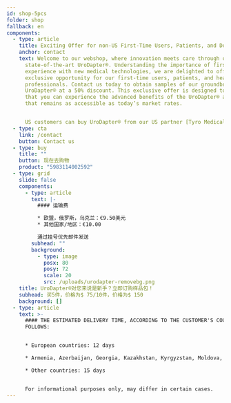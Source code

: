 ```yaml
---
id: shop-5pcs
folder: shop
fallback: en
components:
  - type: article
    title: Exciting Offer for non-US First-Time Users, Patients, and Doctors!
    anchor: contact
    text: Welcome to our webshop, where innovation meets care through our
      state-of-the-art UroDapter®. Understanding the importance of firsthand
      experience with new medical technologies, we are delighted to offer an
      exclusive opportunity for our first-time users, patients, and healthcare
      professionals. Contact us today to obtain samples of our groundbreaking
      UroDapter® at a 50% discount. This exclusive offer is designed to ensure
      that you can experience the advanced benefits of the UroDapter® at a cost
      that remains as accessible as today’s market rates.


      US customers can buy UroDapter® from our US partner [Tyro Medical](https://www.tyro-medical.com/shop/?store-page=Urology-c156988914).
  - type: cta
    link: /contact
    button: Contact us
  - type: buy
    title: ""
    button: 现在去购物
    product: "5983114002592"
  - type: grid
    slide: false
    components:
      - type: article
        text: |-
          #### 运输费

          * 欧盟，俄罗斯，乌克兰：€9.50美元
          * 其他国家/地区：€10.00

          通过挂号优先邮件发送
        subhead: ""
        background:
          - type: image
            posx: 80
            posy: 72
            scale: 20
            src: /uploads/urodapter-removebg.png
    title: UroDapter®对您来说是新手？立即订购样品包！
    subhead: 买5件，价格为$ 75/10件，价格为$ 150
    background: []
  - type: article
    text: >-
      #### THE ESTIMATED DELIVERY TIME, ACCORDING TO THE CUSTOMER'S COUNTRY AS
      FOLLOWS:


      * European countries: 12 days

      * Armenia, Azerbaijan, Georgia, Kazakhstan, Kyrgyzstan, Moldova, Russia, Tajikistan, Turkmenistan, Ukraine, Uzbekistan: 19 days

      * Other countries: 15 days


      For informational purposes only, may differ in certain cases.
---
```

